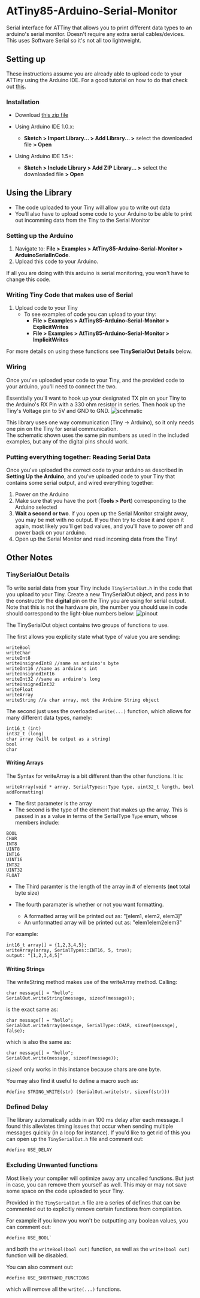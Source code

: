 # AtTiny85-Arduino-Serial-Monitor

Serial interface for ATTiny that allows you to print different data types to an arduino's serial monitor. Doesn't require any extra serial cables/devices. This uses Software Serial so it's not all too lightweight.

## Setting up

These instructions assume you are already able to upload code to your ATTiny using the Arduino IDE. For a good tutorial on how to do that check out [this](https://create.arduino.cc/projecthub/arjun/programming-attiny85-with-arduino-uno-afb829).

### Installation
- Download  [this zip file](google.com)

- Using Arduino IDE 1.0.x:
  - **Sketch > Import Library... > Add Library... >** select the downloaded file **> Open**
- Using Arduino IDE 1.5+:
  - **Sketch > Include Library > Add ZIP Library... >** select the downloaded file **> Open**

## Using the Library
- The code uploaded to your Tiny will allow you to write out data
- You'll also have to upload some code to your Arduino to be able to print out incomming data from the Tiny to the Serial Monitor

### Setting up the Arduino
1. Navigate to: **File > Examples > AtTiny85-Arduino-Serial-Monitor > ArduinoSerialInCode**.   
2. Upload this code to your Arduino. 
  
If all you are doing with this arduino is serial monitoring, you won't have to change this code.

### Writing Tiny Code that makes use of Serial
1. Upload code to your Tiny
   - To see examples of code you can upload to your tiny:
     - **File > Examples > AtTiny85-Arduino-Serial-Monitor > ExplicitWrites**   
     - **File > Examples > AtTiny85-Arduino-Serial-Monitor > ImplicitWrites**    

For more details on using these functions see **TinySerialOut Details** below.

### Wiring
Once you've uploaded your code to your Tiny, and the provided code to your arduino, you'll need to connect the two.


Essentially you'll want to hook up your designated TX pin on your Tiny to the Arduino's RX Pin with a 330 ohm resistor in series. Then hook up the Tiny's Voltage pin to 5V and GND to GND.
![scehmatic](https://github.com/davidOSUL/AtTiny85-Arduino-Serial-Monitor/blob/master/schematic.jpg)

This library uses one way communication (Tiny -> Arduino), so it only needs one pin on the Tiny for serial communication.   
The schematic shown uses the same pin numbers as used in the included examples, but any of the digital pins should work.       
### Putting everything together: Reading Serial Data
Once you've uploaded the correct code to your arduino as described in **Setting Up the Arduino**, and you've uploaded code 
to your Tiny that contains some serial output, and wired everything together:
1. Power on the Arduino
2. Make sure that you have the port (**Tools > Port**) corresponding to the Arduino selected
3. **Wait a second or two**. if you open up the Serial Monitor straight away, you may be met with no output. If you then try
to close it and open it again, most likely you'll get bad values, and you'll have to power off and power back on your arduino.
4. Open up the Serial Monitor and read incoming data from the Tiny!


## Other Notes
### TinySerialOut Details
To write serial data from your Tiny include `TinySerialOut.h` in the code that you upload to your Tiny. Create a new TinySerialOut object, and pass in to the constructor the **digital** pin on the Tiny you are using for serial output. Note that this is not the hardware pin, the number you should use in code should correspond to the light-blue numbers below:
![pinout](pinout.png)

The TinySerialOut object contains two groups of functions to use. 

The first allows you explicity state what type of value you are sending:
```
writeBool
writeChar
writeInt8
writeUnsignedInt8 //same as arduino's byte
writeInt16 //same as arduino's int
writeUnsignedInt16
writeInt32 //same as arduino's long
writeUnsignedInt32
writeFloat
writeArray
writeString //a char array, not the Arduino String object
```
The second just uses the overloaded `write(...)` function, which allows for many different data types, namely:
```
int16_t (int)
int32_t (long)
char array (will be output as a string)
bool
char
```
#### Writing Arrays
The Syntax for writeArray is a bit different than the other functions. It is:
```
writeArray(void * array, SerialTypes::Type type, uint32_t length, bool addFormatting)
```
- The first parameter is the array   
- The second is the type of the element that makes up the array. This is passed in as a value in terms of the SerialType `Type` enum, whose members include:   
```
BOOL 
CHAR 
INT8 
UINT8 
INT16 
UINT16 
INT32 
UINT32 
FLOAT 
```
- The Third paramter is the length of the array in # of elements (**not** total byte size)   

- The fourth paramater is whether or not you want formatting.    
  - A formatted array will be printed out as: "[elem1, elem2, elem3]"   
  - An unformatted array will be printed out as: "elem1elem2elem3"      

For example:   
```
int16_t array[] = {1,2,3,4,5};
writeArray(array, SerialTypes::INT16, 5, true);
output: "[1,2,3,4,5]"
```
#### Writing Strings
The writeString method makes use of the writeArray method. 
Calling:
```
char message[] = "hello";
SerialOut.writeString(message, sizeof(message));
```
is the exact same as:
```
char message[] = "hello";
SerialOut.writeArray(message, SerialType::CHAR, sizeof(message), false);
```
which is also the same as:
```
char message[] = "hello";
SerialOut.write(message, sizeof(message));
```
`sizeof` only works in this instance because chars are one byte.

You may also find it useful to define a macro such as:
```
#define STRING_WRITE(str) (SerialOut.write(str, sizeof(str)))
```

### Defined Delay
The library automatically adds in an 100 ms delay after each message. I found this alleviates 
timing issues that occur when sending multiple messages quickly (in a loop for instance). If you'd like to get rid of this you can open up the `TinySerialOut.h` file and comment out:
```
#define USE_DELAY 
```
### Excluding Unwanted functions
Most likely your compiler will optimize away any uncalled functions.  But just in case, you can remove them yourself as well. This may or may not save some space on the code uploaded to your Tiny.

Provided in the `TinySerialOut.h` file are a series of defines that can be commented out to explicitly remove certain functions from compilation. 

For example if you know you won't be outputting any boolean values, you can comment out:
```
#define USE_BOOL`
```
and both the `writeBool(bool out)` function, as well as the `write(bool out)` function will be disabled.

You can also comment out:
```
#define USE_SHORTHAND_FUNCTIONS
```
which will remove all the `write(...)` functions.   

